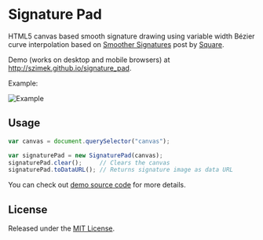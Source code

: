 Signature Pad
=============

HTML5 canvas based smooth signature drawing using variable width Bézier curve interpolation based on [Smoother Signatures](http://corner.squareup.com/2012/07/smoother-signatures.html) post by [Square](https://squareup.com).

Demo (works on desktop and mobile browsers) at http://szimek.github.io/signature_pad.

Example:

![Example](https://f.cloud.github.com/assets/9873/268046/9ced3454-8efc-11e2-816e-a9b170a51004.png)

## Usage

``` javascript
var canvas = document.querySelector("canvas");

var signaturePad = new SignaturePad(canvas); 
signaturePad.clear();     // Clears the canvas
signaturePad.toDataURL(); // Returns signature image as data URL
```

You can check out [demo source code](https://github.com/szimek/signature_pad/blob/gh-pages/js/app.js) for more details.

## License

Released under the [MIT License](http://www.opensource.org/licenses/MIT).

